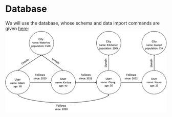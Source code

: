 # Database
We will use the database, whose schema and data import commands are given [here](example-database.md):
![](running-example.png)
